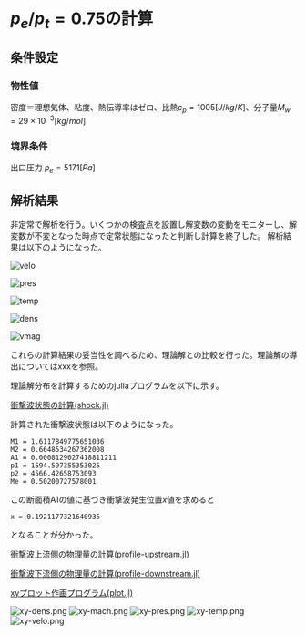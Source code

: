 
# $p_e/p_t=0.75$の計算

## 条件設定

### 物性値
密度＝理想気体、粘度、熱伝導率はゼロ、比熱$c_p=1005[J/kg/K]$、分子量$M_w=29\times10^{-3}[kg/mol]$

### 境界条件
出口圧力 $p_e=5171[Pa]$

## 解析結果

非定常で解析を行う。いくつかの検査点を設置し解変数の変動をモニターし、解変数が不変となった時点で定常状態になったと判断し計算を終了した。
解析結果は以下のようになった。

![velo](./velo.png)


![pres](./pres.png)


![temp](./temp.png)


![dens](./dens.png)


![vmag](./vmag.png)



これらの計算結果の妥当性を調べるため、理論解との比較を行った。理論解の導出についてはxxxを参照。

理論解分布を計算するためのjuliaプログラムを以下に示す。

[衝撃波状態の計算(shock.jl)](./shock.jl)

計算された衝撃波状態は以下のようになった。

```
M1 = 1.6117849775651036
M2 = 0.6648534267362008
A1 = 0.0008129027418811211
p1 = 1594.597355353025
p2 = 4566.42658753093
Me = 0.50200727578001
```

この断面積A1の値に基づき衝撃波発生位置$x$値を求めると

```
x = 0.1921177321640935
```
となることが分かった。



[衝撃波上流側の物理量の計算(profile-upstream.jl)](./profile-upstream.jl)

[衝撃波下流側の物理量の計算(profile-downstream.jl)](./profile-downstream.jl)

[xyプロット作画プログラム(plot.jl)](./plot.jl)


![xy-dens.png](./xy-dens.png)
![xy-mach.png](./xy-mach.png)
![xy-pres.png](./xy-pres.png)
![xy-temp.png](./xy-temp.png)
![xy-velo.png](./xy-velo.png)


